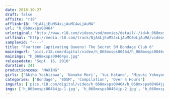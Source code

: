 ```yaml
---
date: 2018-10-27
draft: false
affsite: "r18"
afflinkr18: "NjA4LjEuMS4xLjAuMC4wLjAuMA"
url: "h_068mxsps00464"
urloriginal: "http://www.r18.com/videos/vod/movies/detail/-/id=h_068mxsps00464"
urlfinal: "http://media.r18.com/track/NjA4LjEuMS4xLjAuMC4wLjAuMA/videos/vod/movies/detail/-/id=h_068mxsps00464"
samplevid: "----"
title: "Fourteen Captivating Queens! The Secret SM Bondage Club 6"
mainimgurl: "pics.r18.com/digital/video/h_068mxsps00464/h_068mxsps00464ps.jpg"
mainimgs: "h_068mxsps00464ps.jpg"
releasedate: "Sept. 16, 2016"
duration: 241
productioncomp: "MAXING"
girls: ['Akiho Yoshizawa', 'Nanako Mori', 'Yui Hatano', 'Miyuki Yokoyama', 'Yu Konishi', 'Kana Yume', 'Nozomi Aso', 'Nono Mizusawa', 'Airi Miyazaki', 'Honoka Mihara']
categories: ['Bondage', 'BDSM', 'Compilation', 'Over 4 Hours']
imgurls: ['pics.r18.com/digital/video/h_068mxsps00464/h_068mxsps00464jp-1.jpg', 'pics.r18.com/digital/video/h_068mxsps00464/h_068mxsps00464jp-2.jpg', 'pics.r18.com/digital/video/h_068mxsps00464/h_068mxsps00464jp-3.jpg', 'pics.r18.com/digital/video/h_068mxsps00464/h_068mxsps00464jp-4.jpg', 'pics.r18.com/digital/video/h_068mxsps00464/h_068mxsps00464jp-5.jpg', 'pics.r18.com/digital/video/h_068mxsps00464/h_068mxsps00464jp-6.jpg', 'pics.r18.com/digital/video/h_068mxsps00464/h_068mxsps00464jp-7.jpg', 'pics.r18.com/digital/video/h_068mxsps00464/h_068mxsps00464jp-8.jpg', 'pics.r18.com/digital/video/h_068mxsps00464/h_068mxsps00464jp-9.jpg', 'pics.r18.com/digital/video/h_068mxsps00464/h_068mxsps00464jp-10.jpg', 'pics.r18.com/digital/video/h_068mxsps00464/h_068mxsps00464jp-11.jpg', 'pics.r18.com/digital/video/h_068mxsps00464/h_068mxsps00464jp-12.jpg', 'pics.r18.com/digital/video/h_068mxsps00464/h_068mxsps00464jp-13.jpg', 'pics.r18.com/digital/video/h_068mxsps00464/h_068mxsps00464jp-14.jpg', 'pics.r18.com/digital/video/h_068mxsps00464/h_068mxsps00464jp-15.jpg', 'pics.r18.com/digital/video/h_068mxsps00464/h_068mxsps00464jp-16.jpg', 'pics.r18.com/digital/video/h_068mxsps00464/h_068mxsps00464jp-17.jpg', 'pics.r18.com/digital/video/h_068mxsps00464/h_068mxsps00464jp-18.jpg', 'pics.r18.com/digital/video/h_068mxsps00464/h_068mxsps00464jp-19.jpg', 'pics.r18.com/digital/video/h_068mxsps00464/h_068mxsps00464jp-20.jpg']
imgs: ['h_068mxsps00464jp-1.jpg', 'h_068mxsps00464jp-2.jpg', 'h_068mxsps00464jp-3.jpg', 'h_068mxsps00464jp-4.jpg', 'h_068mxsps00464jp-5.jpg', 'h_068mxsps00464jp-6.jpg', 'h_068mxsps00464jp-7.jpg', 'h_068mxsps00464jp-8.jpg', 'h_068mxsps00464jp-9.jpg', 'h_068mxsps00464jp-10.jpg', 'h_068mxsps00464jp-11.jpg', 'h_068mxsps00464jp-12.jpg', 'h_068mxsps00464jp-13.jpg', 'h_068mxsps00464jp-14.jpg', 'h_068mxsps00464jp-15.jpg', 'h_068mxsps00464jp-16.jpg', 'h_068mxsps00464jp-17.jpg', 'h_068mxsps00464jp-18.jpg', 'h_068mxsps00464jp-19.jpg', 'h_068mxsps00464jp-20.jpg']
---
```

